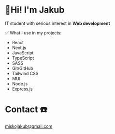 # 👋Hi! I'm Jakub
IT student with serious interest in **Web development**

✅ What I use in my projects:
* React
* Next.js
* JavaScript
* TypeScript
* SASS
* Git/GitHub
* Tailwind CSS
* MUI
* Node.js
* Express.js

# Contact ☎️
miskojakub@gmail.com
